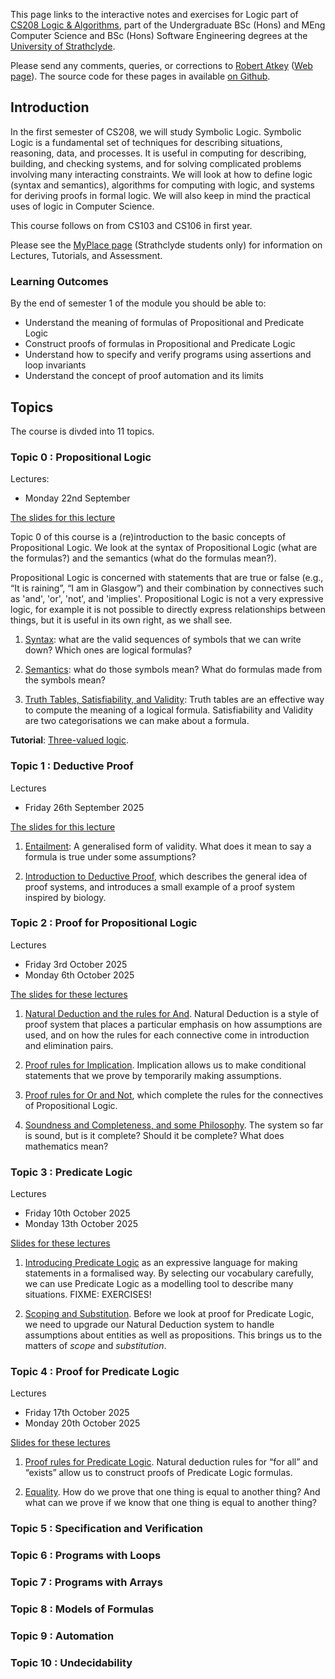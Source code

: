 This page links to the interactive notes and exercises for Logic part of [CS208 Logic & Algorithms](https://classes.myplace.strath.ac.uk/course/view.php?id=15121), part of the Undergraduate BSc (Hons) and MEng Computer Science and BSc (Hons) Software Engineering degrees at the [University of Strathclyde](https://www.strath.ac.uk/science/computerinformationsciences/).

Please send any comments, queries, or corrections to [Robert Atkey](mailto:robert.atkey@strath.ac.uk) ([Web page](https://bentnib.org)). The source code for these pages in available [on Github](https://github.com/msp-strath/cs208-logic).

## Introduction

In the first semester of CS208, we will study Symbolic Logic. Symbolic Logic is a fundamental set of techniques for describing situations, reasoning, data, and processes. It is useful in computing for describing, building, and checking systems, and for solving complicated problems involving many interacting constraints. We will look at how to define logic (syntax and semantics), algorithms for computing with logic, and systems for deriving proofs in formal logic. We will also keep in mind the practical uses of logic in Computer Science.

This course follows on from CS103 and CS106 in first year.

Please see the [MyPlace page](https://classes.myplace.strath.ac.uk/course/view.php?id=15121) (Strathclyde students only) for information on Lectures, Tutorials, and Assessment.

### Learning Outcomes

By the end of semester 1 of the module you should be able to:

- Understand the meaning of formulas of Propositional and Predicate Logic
- Construct proofs of formulas in Propositional and Predicate Logic
- Understand how to specify and verify programs using assertions and loop invariants
- Understand the concept of proof automation and its limits

## Topics

The course is divded into 11 topics.

### Topic 0 : Propositional Logic

Lectures:
- Monday 22nd September

[The slides for this lecture](topic00-slides.pdf)

Topic 0 of this course is a (re)introduction to the basic concepts of Propositional Logic. We look at the syntax of Propositional Logic (what are the formulas?) and the semantics (what do the formulas mean?).

Propositional Logic is concerned with statements that are true or false (e.g., “It is raining”, “I am in Glasgow”) and their combination by connectives such as 'and', 'or', 'not', and 'implies'. Propositional Logic is not a very expressive logic, for example it is not possible to directly express relationships between things, but it is useful in its own right, as we shall see.

1. [Syntax](prop-logic-syntax.html): what are the valid sequences of symbols that we can write down? Which ones are logical formulas?

2. [Semantics](prop-logic-semantics.html): what do those symbols mean? What do formulas made from the symbols mean?

3. [Truth Tables, Satisfiability, and Validity](truth-tables.html): Truth tables are an effective way to compute the meaning of a logical formula. Satisfiability and Validity are two categorisations we can make about a formula.

**Tutorial**: [Three-valued logic](tutorial-0-three-valued.html).

### Topic 1 : Deductive Proof

Lectures
- Friday 26th September 2025

[The slides for this lecture](topic01-slides.pdf)

1. [Entailment](entailment.html): A generalised form of validity. What does it mean to say a formula is true under some assumptions?

2. [Introduction to Deductive Proof](proof-intro.html), which describes the general idea of proof systems, and introduces a small example of a proof system inspired by biology.

### Topic 2 : Proof for Propositional Logic

Lectures
- Friday 3rd October 2025
- Monday 6th October 2025

[The slides for these lectures](topic02-slides.pdf)

1. [Natural Deduction and the rules for And](natural-deduction-intro.html). Natural Deduction is a style of proof system that places a particular emphasis on how assumptions are used, and on how the rules for each connective come in introduction and elimination pairs.

2. [Proof rules for Implication](proof-implication.html). Implication allows us to make conditional statements that we prove by temporarily making assumptions.

3. [Proof rules for Or and Not](proof-or.html), which complete the rules for the connectives of Propositional Logic.

4. [Soundness and Completeness, and some Philosophy](sound-complete-meaning.html). The system so far is sound, but is it complete? Should it be complete? What does mathematics mean?

### Topic 3 : Predicate Logic

Lectures
- Friday 10th October 2025
- Monday 13th October 2025

[Slides for these lectures](topic03-slides.pdf)

1. [Introducing Predicate Logic](pred-logic-intro.html) as an expressive language for making statements in a formalised way. By selecting our vocabulary carefully, we can use Predicate Logic as a modelling tool to describe many situations. FIXME: EXERCISES!

2. [Scoping and Substitution](scope-and-substitution.html). Before we look at proof for Predicate Logic, we need to upgrade our Natural Deduction system to handle assumptions about entities as well as propositions. This brings us to the matters of *scope* and *substitution*.

### Topic 4 : Proof for Predicate Logic

Lectures
- Friday 17th October 2025
- Monday 20th October 2025

[Slides for these lectures](topic04-slides.pdf)

1. [Proof rules for Predicate Logic](pred-logic-rules.html). Natural deduction rules for “for all” and “exists” allow us to construct proofs of Predicate Logic formulas.

2. [Equality](equality.html). How do we prove that one thing is equal to another thing? And what can we prove if we know that one thing is equal to another thing?

### Topic 5 : Specification and Verification

### Topic 6 : Programs with Loops

### Topic 7 : Programs with Arrays

### Topic 8 : Models of Formulas

### Topic 9 : Automation

### Topic 10 : Undecidability
